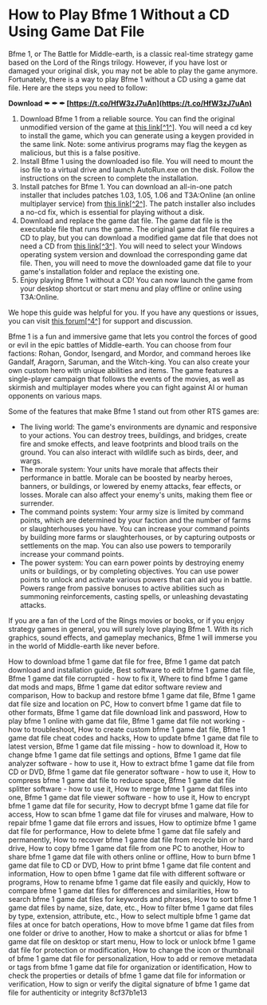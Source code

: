 
 
# How to Play Bfme 1 Without a CD Using Game Dat File
 
Bfme 1, or The Battle for Middle-earth, is a classic real-time strategy game based on the Lord of the Rings trilogy. However, if you have lost or damaged your original disk, you may not be able to play the game anymore. Fortunately, there is a way to play Bfme 1 without a CD using a game dat file. Here are the steps you need to follow:
 
**Download ✒ ✒ ✒ [https://t.co/HfW3zJ7uAn](https://t.co/HfW3zJ7uAn)**


 
1. Download Bfme 1 from a reliable source. You can find the original unmodified version of the game at [this link\[^1^\]](https://forums.revora.net/topic/105190-bfme1bfme2rotwk-games-download-installation-guide/). You will need a cd key to install the game, which you can generate using a keygen provided in the same link. Note: some antivirus programs may flag the keygen as malicious, but this is a false positive.
2. Install Bfme 1 using the downloaded iso file. You will need to mount the iso file to a virtual drive and launch AutoRun.exe on the disk. Follow the instructions on the screen to complete the installation.
3. Install patches for Bfme 1. You can download an all-in-one patch installer that includes patches 1.03, 1.05, 1.06 and T3A:Online (an online multiplayer service) from [this link\[^2^\]](http://server.cnc-online.net/patch/BFME_Patch1.06_AIO.exe). The patch installer also includes a no-cd fix, which is essential for playing without a disk.
4. Download and replace the game dat file. The game dat file is the executable file that runs the game. The original game dat file requires a CD to play, but you can download a modified game dat file that does not need a CD from [this link\[^3^\]](https://www.exefiles.com/en/dat/game-dat/). You will need to select your Windows operating system version and download the corresponding game dat file. Then, you will need to move the downloaded game dat file to your game's installation folder and replace the existing one.
5. Enjoy playing Bfme 1 without a CD! You can now launch the game from your desktop shortcut or start menu and play offline or online using T3A:Online.

We hope this guide was helpful for you. If you have any questions or issues, you can visit [this forum\[^4^\]](https://forums.revora.net/forum/1738-t3aonline-support-and-discussion/) for support and discussion.
  
Bfme 1 is a fun and immersive game that lets you control the forces of good or evil in the epic battles of Middle-earth. You can choose from four factions: Rohan, Gondor, Isengard, and Mordor, and command heroes like Gandalf, Aragorn, Saruman, and the Witch-king. You can also create your own custom hero with unique abilities and items. The game features a single-player campaign that follows the events of the movies, as well as skirmish and multiplayer modes where you can fight against AI or human opponents on various maps.
 
Some of the features that make Bfme 1 stand out from other RTS games are:

- The living world: The game's environments are dynamic and responsive to your actions. You can destroy trees, buildings, and bridges, create fire and smoke effects, and leave footprints and blood trails on the ground. You can also interact with wildlife such as birds, deer, and wargs.
- The morale system: Your units have morale that affects their performance in battle. Morale can be boosted by nearby heroes, banners, or buildings, or lowered by enemy attacks, fear effects, or losses. Morale can also affect your enemy's units, making them flee or surrender.
- The command points system: Your army size is limited by command points, which are determined by your faction and the number of farms or slaughterhouses you have. You can increase your command points by building more farms or slaughterhouses, or by capturing outposts or settlements on the map. You can also use powers to temporarily increase your command points.
- The power system: You can earn power points by destroying enemy units or buildings, or by completing objectives. You can use power points to unlock and activate various powers that can aid you in battle. Powers range from passive bonuses to active abilities such as summoning reinforcements, casting spells, or unleashing devastating attacks.

If you are a fan of the Lord of the Rings movies or books, or if you enjoy strategy games in general, you will surely love playing Bfme 1. With its rich graphics, sound effects, and gameplay mechanics, Bfme 1 will immerse you in the world of Middle-earth like never before.
 
How to download bfme 1 game dat file for free,  Bfme 1 game dat patch download and installation guide,  Best software to edit bfme 1 game dat file,  Bfme 1 game dat file corrupted - how to fix it,  Where to find bfme 1 game dat mods and maps,  Bfme 1 game dat editor software review and comparison,  How to backup and restore bfme 1 game dat file,  Bfme 1 game dat file size and location on PC,  How to convert bfme 1 game dat file to other formats,  Bfme 1 game dat file download link and password,  How to play bfme 1 online with game dat file,  Bfme 1 game dat file not working - how to troubleshoot,  How to create custom bfme 1 game dat file,  Bfme 1 game dat file cheat codes and hacks,  How to update bfme 1 game dat file to latest version,  Bfme 1 game dat file missing - how to download it,  How to change bfme 1 game dat file settings and options,  Bfme 1 game dat file analyzer software - how to use it,  How to extract bfme 1 game dat file from CD or DVD,  Bfme 1 game dat file generator software - how to use it,  How to compress bfme 1 game dat file to reduce space,  Bfme 1 game dat file splitter software - how to use it,  How to merge bfme 1 game dat files into one,  Bfme 1 game dat file viewer software - how to use it,  How to encrypt bfme 1 game dat file for security,  How to decrypt bfme 1 game dat file for access,  How to scan bfme 1 game dat file for viruses and malware,  How to repair bfme 1 game dat file errors and issues,  How to optimize bfme 1 game dat file for performance,  How to delete bfme 1 game dat file safely and permanently,  How to recover bfme 1 game dat file from recycle bin or hard drive,  How to copy bfme 1 game dat file from one PC to another,  How to share bfme 1 game dat file with others online or offline,  How to burn bfme 1 game dat file to CD or DVD,  How to print bfme 1 game dat file content and information,  How to open bfme 1 game dat file with different software or programs,  How to rename bfme 1 game dat file easily and quickly,  How to compare bfme 1 game dat files for differences and similarities,  How to search bfme 1 game dat files for keywords and phrases,  How to sort bfme 1 game dat files by name, size, date, etc.,  How to filter bfme 1 game dat files by type, extension, attribute, etc.,  How to select multiple bfme 1 game dat files at once for batch operations,  How to move bfme 1 game dat files from one folder or drive to another,  How to make a shortcut or alias for bfme 1 game dat file on desktop or start menu,  How to lock or unlock bfme 1 game dat file for protection or modification,  How to change the icon or thumbnail of bfme 1 game dat file for personalization,  How to add or remove metadata or tags from bfme 1 game dat file for organization or identification,  How to check the properties or details of bfme 1 game dat file for information or verification,  How to sign or verify the digital signature of bfme 1 game dat file for authenticity or integrity
 8cf37b1e13
 
